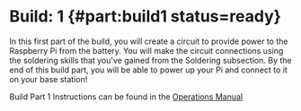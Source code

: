 # Build: 1 {#part:build1 status=ready}

In this first part of the build, you will create a circuit to provide power to the Raspberry Pi from the battery. You will make the circuit connections using the soldering skills that you've gained from the Soldering subsection. By the end of this build part, you will be able to power up your Pi and connect to it on your base station!

Build Part 1 Instructions can be found in the [Operations Manual](https://docs.duckietown.org/daffy/opmanual_sky/opmanual_sky/out/build_part1_overview.html)
